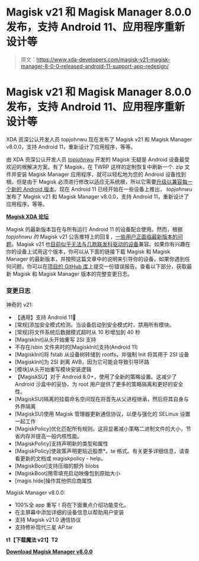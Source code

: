 # Magisk v21 和 Magisk Manager 8.0.0 发布，支持 Android 11、应用程序重新设计等

> 原文：<https://www.xda-developers.com/magisk-v21-magisk-manager-8-0-0-released-android-11-support-app-redesign/>

# Magisk v21 和 Magisk Manager 8.0.0 发布，支持 Android 11、应用程序重新设计等

XDA 资深公认开发人员 topjohnwu 现在发布了 Magisk v21 和 Magisk Manager v8.0.0，支持 Android 11，重新设计了应用程序，等等。

由 XDA 资深公认开发人员 *[topjohnwu](https://forum.xda-developers.com/member.php?u=4470081)* 开发的 Magisk 无疑是 Android 设备最受欢迎的根解决方案。有了 Magisk，在 TWRP 这样的定制恢复中刷新一个. zip 文件并安装 Magisk Manager 应用程序，就可以轻松地为您的 Android 设备找到根。但是由于 Magisk 必须进行修改以适应无系统根，所以它需要[升级以兼容每一个新的 Android 版本](https://www.xda-developers.com/latest-magisk-canary-release-adds-support-for-android-11/)。现在 Android 11 已经开始在一些设备上推出， *topjohnwu* 发布了 Magisk v21 和 Magisk Manager v8.0.0，支持 Android 11，重新设计了应用程序，等等。

**[Magisk XDA 论坛](https://forum.xda-developers.com/apps/magisk)**

Magisk 的最新版本旨在与所有运行 Android 11 的设备配合使用。然而，根据 *topjohnwu 的* Magisk v21 公告推特上的回复，[一些用户正面临最新版本的问题](https://twitter.com/Tathaga74078643/status/1312357300883996673)。Magisk v21 也[目前似乎无法与几款联发科驱动的设备](https://twitter.com/topjohnwu/status/1312519081581400065)兼容。如果你有兴趣在你的设备上试用这个版本，你可以从下面的链接下载 Magisk 和 Magisk Manager 的最新版本，并按照这篇文章中的说明来引导你的设备。如果你遇到任何问题，你可以在[项目的 GitHub 库](https://github.com/topjohnwu/Magisk/issues)上提交一份错误报告。查看以下部分，获取最新 Magisk 和 Magisk Manager 版本的完整变更日志。

### 变更日志

神奇的 v21:

*   【通用】支持 Android 11🎉
*   [常规]添加安全模式检测。当设备启动到安全模式时，禁用所有模块。
*   [常规]将文件系统后数据模式超时从 10 秒增加到 40 秒
*   [MagiskInit]从头开始重写 2SI 支持
*   不存在/sbin 文件夹时的[MagiskInit]支持(Android 11)
*   [MagiskInit]将 fstab 从设备树转储到 rootfs，并强制 Init 将其用于 2SI 设备
*   [MagiskInit]为 2SI 剥离 AVB，因为它可能会导致引导环路
*   [模块]从头开始重写模块安装逻辑
*   【MagiskSU】对于 Android 8.0+，使用了全新的策略设置。这减少了 Android 沙盒中的妥协，为 root 用户提供了更多的策略隔离和更好的安全性。
*   [MagiskSU]隔离的挂载命名空间现在将首先从父进程继承，然后将其自身与外界隔离
*   [MagiskSU]使用 Magisk 管理器更新通信协议，以便与强化的 SELinux 设置一起工作
*   [MagiskPolicy]优化匹配所有规则。这将显著减小策略二进制文件的大小，节省内存并提高一般内核性能。
*   [MagiskPolicy]支持声明新的类型和属性
*   [MagiskPolicy]使政策声明更贴近股票*。te 格式。有关更多详细信息，请查看更新的文档或 magiskpolicy - help。
*   [MagiskBoot]支持压缩的额外 blobs
*   [MagiskBoot]用零填充启动映像包到原始大小
*   [magis hide]操作其他供应商属性

Magisk Manager v8.0.0:

*   100%全 app 重写！将在下面重点介绍功能变化。
*   在主屏幕中添加详细的设备信息以帮助用户安装
*   支持 Magisk v21.0 通信协议
*   支持修补现代三星 AP.tar

**t1【下载魔法 v21】T2**

**[Download Magisk Manager v8.0.0](https://github.com/topjohnwu/Magisk/releases/tag/manager-v8.0.0)**